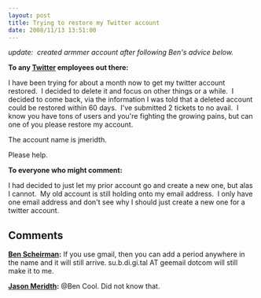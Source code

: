 ```yaml
---
layout: post
title: Trying to restore my Twitter account
date: 2008/11/13 13:51:00
---
```


_update:  created armmer account after following Ben's advice below._

**To any [Twitter](http://www.twitter.com) employees out there:**

I have been trying for about a month now to get my twitter account restored.  I decided to delete it and focus on other things or a while.  I decided to come back, via the information I was told that a deleted account could be restored within 60 days.  I've submitted 2 tickets to no avail.  I know you have tons of users and you're fighting the growing pains, but can one of you please restore my account.

The account name is jmeridth.

Please help.

**To everyone who might comment:**

I had decided to just let my prior account go and create a new one, but alas I cannot.  My old account is still holding onto my email address.  I only have one email address and don't see why I should just create a new one for a twitter account.

## Comments

**[Ben Scheirman](#294 "2008-11-13 18:11:16"):** If you use gmail, then you can add a period anywhere in the name and it will still arrive. su.b.di.gi.tal AT geemail dotcom will still make it to me.

**[Jason Meridth](#295 "2008-11-13 18:54:00"):** @Ben Cool. Did not know that.

